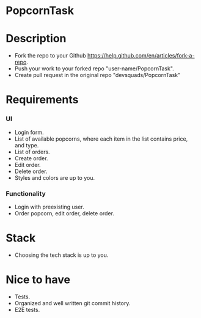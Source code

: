 # PopcornTask


# Description
- Fork the repo to your Github https://help.github.com/en/articles/fork-a-repo.
- Push your work to your forked repo "user-name/PopcornTask".
- Create pull request in the original repo "devsquads/PopcornTask"

# Requirements
### UI
- Login form.
- List of available popcorns, where each item in the list contains price, and type.
- List of orders.
- Create order.
- Edit order.
- Delete order.
- Styles and colors are up to you.
### Functionality
- Login with preexisting user.
- Order popcorn, edit order, delete order.
# Stack
- Choosing the tech stack is up to you.
# Nice to have
- Tests.
- Organized and well written git commit history.
- E2E tests.
